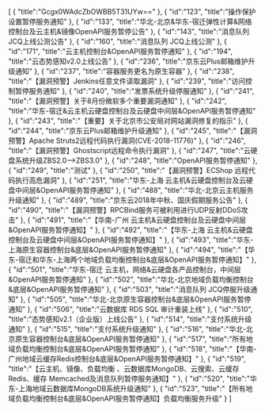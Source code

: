 [
	{
		"title":"Gcgx0WAdcZbOWBB5T31UYw=="
	},
	{
		"id":"123",
		"title":"操作保护设置暂停服务通知"
	},
	{
		"id":"133",
		"title":"华北-北京&华东-宿迁弹性计算&网络控制台及云主机&镜像OpenAPI服务暂停公告"
	},
	{
		"id":"143",
		"title":"消息队列 JCQ上线公测公告"
	},
	{
		"id":"160",
		"title":"消息队列 JCQ上线公测"
	},
	{
		"id":"171",
		"title":"云主机控制台&OpenAPI服务暂停通知"
	},
	{
		"id":"194",
		"title":"云态势感知v2.0上线公告"
	},
	{
		"id":"236",
		"title":"京东云Plus邮箱维护升级通知"
	},
	{
		"id":"237",
		"title":"容器服务更名为原生容器"
	},
	{
		"id":"238",
		"title":"【漏洞预警】Jenkins任意文件读取漏洞"
	},
	{
		"id":"239",
		"title":"访问控制暂停服务通知"
	},
	{
		"id":"240",
		"title":"发票系统升级停服通知"
	},
	{
		"id":"241",
		"title":"【漏洞预警】关于8月份微软多个重要漏洞通知"
	},
	{
		"id":"242",
		"title":"华东-宿迁&云主机云硬盘控制台及云硬盘中间层&OpenAPI服务暂停通知"
	},
	{
		"id":"243",
		"title":"【重要】关于北京市公安局对网站漏洞修复的指示"
	},
	{
		"id":"244",
		"title":"京东云Plus邮箱维护升级通知"
	},
	{
		"id":"245",
		"title":"【漏洞预警】Apache Struts2远程代码执行漏洞(CVE-2018-11776)"
	},
	{
		"id":"246",
		"title":"【漏洞预警】Ghostscript远程命令执行漏洞"
	},
	{
		"id":"247",
		"title":"云硬盘系统升级ZBS2.0-->ZBS3.0"
	},
	{
		"id":"248",
		"title":"OpenAPI服务暂停通知"
	},
	{
		"id":"249",
		"title":"测试"
	},
	{
		"id":"250",
		"title":"【漏洞预警】ECShop 远程代码执行高危漏洞"
	},
	{
		"id":"251",
		"title":"华东-上海 云主机&云硬盘控制台及云硬盘中间层&OpenAPI服务暂停通知"
	},
	{
		"id":"488",
		"title":"华北-北京云主机服务升级通知"
	},
	{
		"id":"489",
		"title":"京东云2018年中秋、国庆假期服务公告"
	},
	{
		"id":"490",
		"title":"【漏洞预警】RPCBind服务可被利用进行UDP反射DDoS攻击"
	},
	{
		"id":"491",
		"title":"【华南-广州 云主机&云硬盘控制台及云硬盘中间层&OpenAPI服务暂停通知】"
	},
	{
		"id":"492",
		"title":"【华东-上海 云主机&云硬盘控制台及云硬盘中间层&OpenAPI服务暂停通知】"
	},
	{
		"id":"493",
		"title":"华东-上海原生容器控制台&底层&OpenAPI服务暂停通知"
	},
	{
		"id":"494",
		"title":"【华东-宿迁和华东-上海两个地域负载均衡控制台&底层&OpenAPI服务暂停通知】"
	},
	{
		"id":"501",
		"title":"华东-宿迁 云主机，网络&云硬盘各产品控制台，中间层&OpenAPI服务暂停通知"
	},
	{
		"id":"502",
		"title":"华北-北京地域负载均衡控制台&底层&OpenAPI服务暂停通知"
	},
	{
		"id":"503",
		"title":"消息队列 JCQ停服升级通知"
	},
	{
		"id":"505",
		"title":"华北-北京原生容器控制台&底层&OpenAPI服务暂停通知"
	},
	{
		"id":"506",
		"title":"云数据库 RDS SQL 审计重装上线"
	},
	{
		"id":"510",
		"title":"态势感知v2.1（企业版）上线公告"
	},
	{
		"id":"514",
		"title":"支付系统升级通知"
	},
	{
		"id":"515",
		"title":"支付系统升级通知"
	},
	{
		"id":"516",
		"title":"华北-北京原生容器控制台&底层&OpenAPI服务暂停通知"
	},
	{
		"id":"517",
		"title":"所有地域负载均衡控制台&底层&OpenAPI服务暂停通知"
	},
	{
		"id":"518",
		"title":"【华南-广州地域云缓存Redis控制台&底层&OpenAPI服务暂停通知】"
	},
	{
		"id":"519",
		"title":"【云主机、镜像、负载均衡 、云数据库MongoDB、云搜索、云缓存Redis、缓存 Memcached及消息队列暂停服务通知】"
	},
	{
		"id":"520",
		"title":"华东-上海地域云数据库MongoDB系统升级通知"
	},
	{
		"id":"523",
		"title":"【所有地域负载均衡控制台&底层&OpenAPI服务暂停通知】负载均衡服务升级"
	}
]